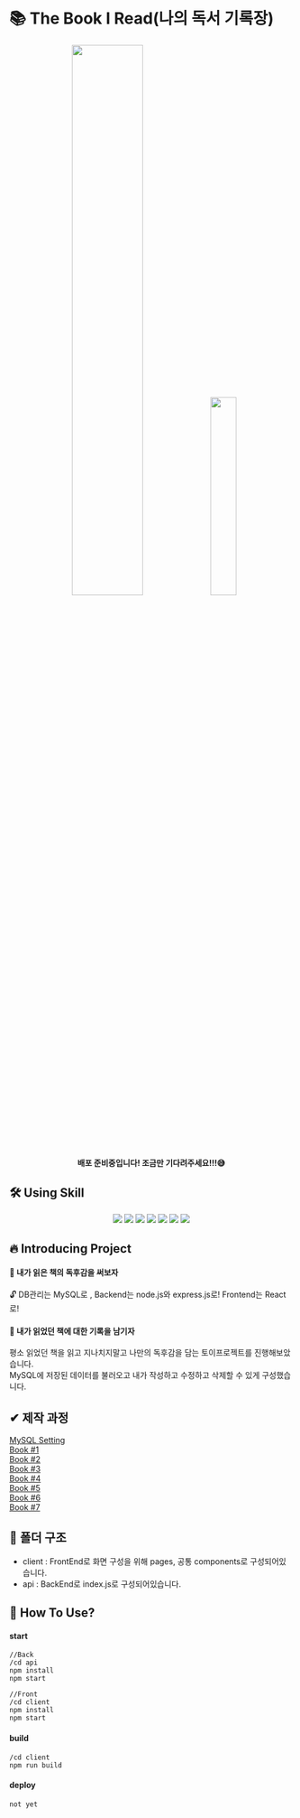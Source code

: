 # 📚 The Book I Read(나의 독서 기록장)

<div align="center">
<img width="50%" src="https://user-images.githubusercontent.com/96166013/192331032-3d7171f4-8579-4269-9453-55874bd82e65.PNG"/>
<img width="30%" src="https://user-images.githubusercontent.com/96166013/192332045-ad00afa9-6b79-4494-914b-44b9772c0ca6.PNG"/>
</div>


<div align='center'>
 <h4>배포 준비중입니다! 조금만 기다려주세요!!!😅</h4>
</div>

## 🛠 Using Skill

<p align='center'>
    <img src="https://img.shields.io/badge/React-blue?logo=React"/>
    <img src="https://img.shields.io/badge/react_dom-blueviolet?logo=ReactOS"/>
    <img src="https://img.shields.io/badge/react_router_dom-critical?logo=React Table"/>
    <img src="https://img.shields.io/badge/node.js-green?logo=Node.js"/>
    <img src="https://img.shields.io/badge/MySQL-white?logo=MySQL"/>
    <img src="https://img.shields.io/badge/express.js-black?logo=express"/>
    <img src="https://img.shields.io/badge/sass-pink?logo=sass"/>
</p>

## 🔥 Introducing Project
#### 📑 내가 읽은 책의 독후감을 써보자
🔓 DB관리는 MySQL로 , Backend는 node.js와 express.js로! Frontend는 React로! 

#### 📙 내가 읽었던 책에 대한 기록을 남기자 
평소 읽었던 책을 읽고 지나치지말고 나만의 독후감을 담는 토이프로젝트를 진행해보았습니다.
<br/>
MySQL에 저장된 데이터를 불러오고 내가 작성하고 수정하고 삭제할 수 있게 구성했습니다.

## ✔ 제작 과정
<a href="https://berry-aries-40a.notion.site/MySQL-546ab0fd995b428b9a955354936a1c75" target="_blanket">MySQL Setting</a>
<br/>
<a href="https://berry-aries-40a.notion.site/Book-1-3ea1c42f5f3e4230b1287b5e1301b60d" target="_blanket">Book #1</a>
<br/>
<a href="https://berry-aries-40a.notion.site/Book-2-f58cf7a365b84b92b638794046ad46ee" target="_blanket">Book #2</a>
<br/>
<a href="https://berry-aries-40a.notion.site/Book-3-fd1d3fca71e54b089357db8cbcef5167" target="_blanket">Book #3</a>
<br/>
<a href="https://berry-aries-40a.notion.site/Book-4-ac978d324d5a4026bed772a14f7fe736" target="_blanket">Book #4</a>
<br/>
<a href="https://berry-aries-40a.notion.site/Book-5-80e448249e69440487a40391d235d643" target="_blanket">Book #5</a>
<br/>
<a href="https://berry-aries-40a.notion.site/Book-6-db56a83b6c2547c49e3c449236b2d855" target="_blanket">Book #6</a>
<br/>
<a href="https://berry-aries-40a.notion.site/Book-7-5d8cd491958a4551a48ea6d8cb56841b" target="_blanket">Book #7</a>

## 📁 폴더 구조
- client : FrontEnd로 화면 구성을 위해 pages, 공통 components로 구성되어있습니다.
- api : BackEnd로 index.js로 구성되어있습니다.

## 💎 How To Use?

#### start

```
//Back
/cd api
npm install
npm start

//Front
/cd client
npm install
npm start
```

#### build

```
/cd client
npm run build
```

#### deploy
```
not yet
```



